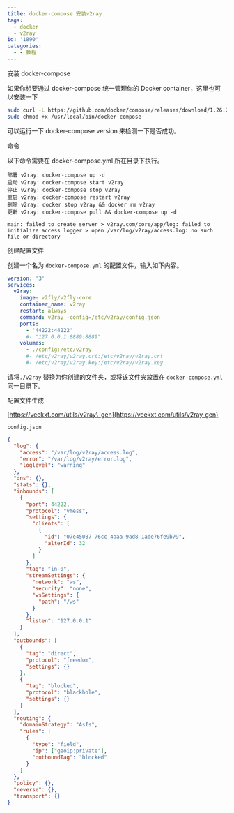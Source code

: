 ```yaml
---
title: docker-compose 安装v2ray
tags:
  - docker
  - v2ray
id: '1890'
categories:
  - - 教程
---
```


安装 docker-compose

如果你想要通过 docker-compose 统一管理你的 Docker container，这里也可以安装一下

```bash
sudo curl -L https://github.com/docker/compose/releases/download/1.26.2/run.sh > /usr/local/bin/docker-compose
sudo chmod +x /usr/local/bin/docker-compose
```

可以运行一下 docker-compose version 来检测一下是否成功。

命令

以下命令需要在 docker-compose.yml 所在目录下执行。

```
部署 v2ray: docker-compose up -d
启动 v2ray: docker-compose start v2ray
停止 v2ray: docker-compose stop v2ray
重启 v2ray: docker-compose restart v2ray
删除 v2ray: docker stop v2ray && docker rm v2ray
更新 v2ray: docker-compose pull && docker-compose up -d

main: failed to create server > v2ray.com/core/app/log: failed to initialize access logger > open /var/log/v2ray/access.log: no such file or directory
```

创建配置文件

创建一个名为 `docker-compose.yml` 的配置文件，输入如下内容。

```yml
version: '3'
services:
  v2ray:
    image: v2fly/v2fly-core
    container_name: v2ray
    restart: always
    command: v2ray -config=/etc/v2ray/config.json
    ports:
      - '44222:44222'
      #- "127.0.0.1:8889:8889"
    volumes:
      - ./config:/etc/v2ray
      #- /etc/v2ray/v2ray.crt:/etc/v2ray/v2ray.crt
      #- /etc/v2ray/v2ray.key:/etc/v2ray/v2ray.key
```

请将`./v2ray` 替换为你创建的文件夹，或将该文件夹放置在 `docker-compose.yml` 同一目录下。

配置文件生成

[https://veekxt.com/utils/v2ray\_gen](https://veekxt.com/utils/v2ray_gen)

`config.json`

```json
{
  "log": {
    "access": "/var/log/v2ray/access.log",
    "error": "/var/log/v2ray/error.log",
    "loglevel": "warning"
  },
  "dns": {},
  "stats": {},
  "inbounds": [
    {
      "port": 44222,
      "protocol": "vmess",
      "settings": {
        "clients": [
          {
            "id": "07e45087-76cc-4aaa-9ad8-1ade76fe9b79",
            "alterId": 32
          }
        ]
      },
      "tag": "in-0",
      "streamSettings": {
        "network": "ws",
        "security": "none",
        "wsSettings": {
          "path": "/ws"
        }
      },
      "listen": "127.0.0.1"
    }
  ],
  "outbounds": [
    {
      "tag": "direct",
      "protocol": "freedom",
      "settings": {}
    },
    {
      "tag": "blocked",
      "protocol": "blackhole",
      "settings": {}
    }
  ],
  "routing": {
    "domainStrategy": "AsIs",
    "rules": [
      {
        "type": "field",
        "ip": ["geoip:private"],
        "outboundTag": "blocked"
      }
    ]
  },
  "policy": {},
  "reverse": {},
  "transport": {}
}
```
